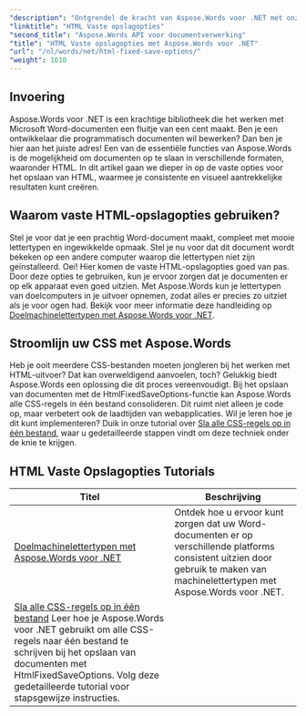 ```yaml
---
"description": "Ontgrendel de kracht van Aspose.Words voor .NET met onze uitgebreide tutorials over vaste HTML-opslagopties. Leer hoe u uw documentworkflow kunt stroomlijnen."
"linktitle": "HTML Vaste opslagopties"
"second_title": "Aspose.Words API voor documentverwerking"
"title": "HTML Vaste opslagopties met Aspose.Words voor .NET"
"url": "/nl/words/net/html-fixed-save-options/"
"weight": 1610
---
```


## Invoering

Aspose.Words voor .NET is een krachtige bibliotheek die het werken met Microsoft Word-documenten een fluitje van een cent maakt. Ben je een ontwikkelaar die programmatisch documenten wil bewerken? Dan ben je hier aan het juiste adres! Een van de essentiële functies van Aspose.Words is de mogelijkheid om documenten op te slaan in verschillende formaten, waaronder HTML. In dit artikel gaan we dieper in op de vaste opties voor het opslaan van HTML, waarmee je consistente en visueel aantrekkelijke resultaten kunt creëren.

## Waarom vaste HTML-opslagopties gebruiken?

Stel je voor dat je een prachtig Word-document maakt, compleet met mooie lettertypen en ingewikkelde opmaak. Stel je nu voor dat dit document wordt bekeken op een andere computer waarop die lettertypen niet zijn geïnstalleerd. Oei! Hier komen de vaste HTML-opslagopties goed van pas. Door deze opties te gebruiken, kun je ervoor zorgen dat je documenten er op elk apparaat even goed uitzien. Met Aspose.Words kun je lettertypen van doelcomputers in je uitvoer opnemen, zodat alles er precies zo uitziet als je voor ogen had. Bekijk voor meer informatie deze handleiding op [Doelmachinelettertypen met Aspose.Words voor .NET](./target-machine-font/).

## Stroomlijn uw CSS met Aspose.Words

Heb je ooit meerdere CSS-bestanden moeten jongleren bij het werken met HTML-uitvoer? Dat kan overweldigend aanvoelen, toch? Gelukkig biedt Aspose.Words een oplossing die dit proces vereenvoudigt. Bij het opslaan van documenten met de HtmlFixedSaveOptions-functie kan Aspose.Words alle CSS-regels in één bestand consolideren. Dit ruimt niet alleen je code op, maar verbetert ook de laadtijden van webapplicaties. Wil je leren hoe je dit kunt implementeren? Duik in onze tutorial over [Sla alle CSS-regels op in één bestand](./save-all-css-rules-in-single-file/), waar u gedetailleerde stappen vindt om deze techniek onder de knie te krijgen.

 ## HTML Vaste Opslagopties Tutorials
| Titel | Beschrijving |
| --- | --- |
| [Doelmachinelettertypen met Aspose.Words voor .NET](./target-machine-font/) | Ontdek hoe u ervoor kunt zorgen dat uw Word-documenten er op verschillende platforms consistent uitzien door gebruik te maken van machinelettertypen met Aspose.Words voor .NET. |
| [Sla alle CSS-regels op in één bestand](./save-all-css-rules-in-single-file/) Leer hoe je Aspose.Words voor .NET gebruikt om alle CSS-regels naar één bestand te schrijven bij het opslaan van documenten met HtmlFixedSaveOptions. Volg deze gedetailleerde tutorial voor stapsgewijze instructies. |
